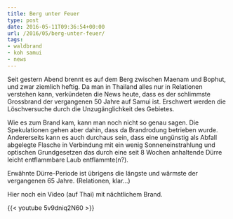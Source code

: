 ```yaml
---
title: Berg unter Feuer
type: post
date: 2016-05-11T09:36:54+00:00
url: /2016/05/berg-unter-feuer/
tags:
- waldbrand
- koh samui
- news
---
```


Seit gestern Abend brennt es auf dem Berg zwischen Maenam und Bophut, und zwar ziemlich heftig. Da man in Thailand alles nur in Relationen verstehen kann, verkündeten die News heute, dass es der schlimmste Grossbrand der vergangenen 50 Jahre auf Samui ist. Erschwert werden die Löschversuche durch die Unzugänglichkeit des Gebietes.

Wie es zum Brand kam, kann man noch nicht so genau sagen. Die Spekulationen gehen aber dahin, dass da Brandrodung betrieben wurde. Andererseits kann es auch durchaus sein, dass eine ungünstig als Abfall abgelegte Flasche in Verbindung mit ein wenig Sonneneinstrahlung und optischen Grundgesetzen das durch eine seit 8 Wochen anhaltende Dürre leicht entflammbare Laub entflammte(n?).

Erwähnte Dürre-Periode ist übrigens die längste und wärmste der vergangenen 65 Jahre. (Relationen, klar...)

Hier noch ein Video (auf Thai) mit nächtlichem Brand.

{{< youtube 5v9dniq2N60 >}}
